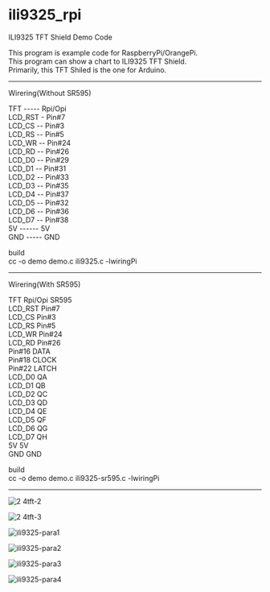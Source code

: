 # ili9325_rpi
ILI9325 TFT Shield Demo Code


This program is example code for RaspberryPi/OrangePi.   
This program can show a chart to ILI9325 TFT Shield.   
Primarily, this TFT Shiled is the one for Arduino.   

----

Wirering(Without SR595)   

TFT ----- Rpi/Opi   
LCD_RST - Pin#7   
LCD_CS -- Pin#3   
LCD_RS -- Pin#5   
LCD_WR -- Pin#24   
LCD_RD -- Pin#26   
LCD_D0 -- Pin#29   
LCD_D1 -- Pin#31   
LCD_D2 -- Pin#33   
LCD_D3 -- Pin#35   
LCD_D4 -- Pin#37   
LCD_D5 -- Pin#32   
LCD_D6 -- Pin#36   
LCD_D7 -- Pin#38   
5V ------ 5V   
GND ----- GND   

build   
cc -o demo demo.c ili9325.c -lwiringPi   

----

Wirering(With SR595)   

TFT     Rpi/Opi   SR595   
LCD_RST Pin#7   
LCD_CS  Pin#3   
LCD_RS  Pin#5   
LCD_WR  Pin#24   
LCD_RD  Pin#26   
        Pin#16    DATA   
        Pin#18    CLOCK   
        Pin#22    LATCH   
LCD_D0            QA   
LCD_D1            QB   
LCD_D2            QC   
LCD_D3            QD   
LCD_D4            QE   
LCD_D5            QF   
LCD_D6            QG   
LCD_D7            QH   
5V      5V   
GND     GND   

build   
cc -o demo demo.c ili9325-sr595.c -lwiringPi   

---


![2 4tft-2](https://cloud.githubusercontent.com/assets/6020549/24829861/13e50e52-1cb5-11e7-9e5e-cfd573922199.JPG)

![2 4tft-3](https://cloud.githubusercontent.com/assets/6020549/24829868/4290e0a0-1cb5-11e7-9b52-c97fc201dabb.JPG)

![ili9325-para1](https://cloud.githubusercontent.com/assets/6020549/24833926/38353b08-1d12-11e7-8d0d-5dae59c3499b.JPG)

![ili9325-para2](https://cloud.githubusercontent.com/assets/6020549/24833930/4cee55a2-1d12-11e7-9806-0de6a33d81a4.JPG)

![ili9325-para3](https://cloud.githubusercontent.com/assets/6020549/24833940/c58dc0ec-1d12-11e7-85b6-7f57a80b5e66.JPG)

![ili9325-para4](https://cloud.githubusercontent.com/assets/6020549/24833950/f48f0e6e-1d12-11e7-95a5-28ef894ea311.JPG)

